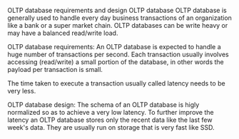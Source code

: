 OLTP database requirements and design
OLTP database
OLTP database is generally used to handle every day business transactions of an organization like a bank or a super market chain. OLTP databases can be write heavy or may have a balanced read/write load.

OLTP database requirements:
An OLTP database is expected to handle a huge number of transactions per second. Each transaction usually involves accessing (read/write) a small portion of the database, in other words the payload per transaction is small.

The time taken to execute a transaction usually called latency needs to be very less.

OLTP database design:
The schema of an OLTP database is higly normalized so as to achieve a very low latency. To further improve the latency an OLTP database stores only the recent data like the last few week's data. They are usually run on storage that is very fast like SSD.